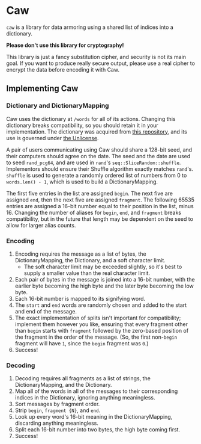 # Caw

`caw` is a library for data armoring using a shared list of indices into a dictionary.

**Please don't use this library for cryptography!**

This library is just a fancy substitution cipher, and security is not its main goal. If you want to produce really secure output, please use a real cipher to encrypt the data before encoding it with Caw.

## Implementing Caw

### Dictionary and DictionaryMapping

Caw uses the dictionary at `/words` for all of its actions. Changing this dictionary breaks compatibility, so you should retain it in your implementation. The dictionary was acquired from [this repository](https://github.com/dwyl/english-words), and its use is governed under [the Unlicense](https://unlicense.org/).

A pair of users communicating using Caw should share a 128-bit seed, and their computers should agree on the date. The seed and the date are used to seed `rand_pcg64`, and are used in `rand`'s `seq::SliceRandom::shuffle`. Implementors should ensure their Shuffle algorithm exactly matches `rand`'s. `shuffle` is used to generate a randomly ordered list of numbers from 0 to `words.len() - 1`, which is used to build a DictionaryMapping.

The first five entries in the list are assigned `begin`. The next five are assigned `end`, then the next five are assigned `fragment`. The following 65535 entries are assigned a 16-bit number equal to their position in the list, minus 16. Changing the number of aliases for `begin`, `end`, and `fragment` breaks compatibility, but in the future that length may be dependent on the seed to allow for larger alias counts.

### Encoding

1. Encoding requires the message as a list of bytes, the DictionaryMapping, the Dictionary, and a soft character limit.
   * The soft character limit may be exceeded slightly, so it's best to supply a smaller value than the real character limit.
3. Each pair of bytes in the message is joined into a 16-bit number, with the earlier byte becoming the high byte and the later byte becoming the low byte.
4. Each 16-bit number is mapped to its signifying word.
5. The `start` and `end` words are randomly chosen and added to the start and end of the message.
6. The exact implementation of splits isn't important for compatibility; implement them however you like, ensuring that every fragment other than `begin` starts with `fragment` followed by the zero-based position of the fragment in the order of the message. (So, the first non-`begin` fragment will have `1`, since the `begin` fragment was `0`.)
7. Success!

### Decoding

1. Decoding requires all fragments as a list of strings, the DictionaryMapping, and the Dictionary.
2. Map all of the words in all of the messages to their corresponding indices in the Dictionary, ignoring anything meaningless.
3. Sort messages by fragment order.
4. Strip `begin`, `fragment {N}`, and `end`.
5. Look up every word's 16-bit meaning in the DictionaryMapping, discarding anything meaningless.
6. Split each 16-bit number into two bytes, the high byte coming first.
7. Success!
